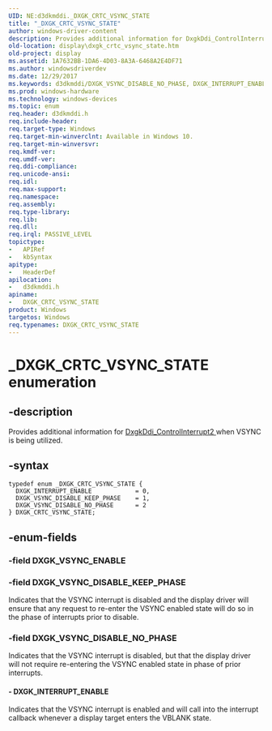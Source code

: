 ```yaml
---
UID: NE:d3dkmddi._DXGK_CRTC_VSYNC_STATE
title: "_DXGK_CRTC_VSYNC_STATE"
author: windows-driver-content
description: Provides additional information for DxgkDdi_ControlInterrupt2 when VSYNC is being utilized.
old-location: display\dxgk_crtc_vsync_state.htm
old-project: display
ms.assetid: 1A7632BB-1DA6-4D03-8A3A-6468A2E4DF71
ms.author: windowsdriverdev
ms.date: 12/29/2017
ms.keywords: d3dkmddi/DXGK_VSYNC_DISABLE_NO_PHASE, DXGK_INTERRUPT_ENABLE, _DXGK_CRTC_VSYNC_STATE, d3dkmddi/DXGK_CRTC_VSYNC_STATE, d3dkmddi/DXGK_INTERRUPT_ENABLE, DXGK_VSYNC_DISABLE_KEEP_PHASE, DXGK_VSYNC_DISABLE_NO_PHASE, DXGK_CRTC_VSYNC_STATE enumeration [Display Devices], DXGK_CRTC_VSYNC_STATE, d3dkmddi/DXGK_VSYNC_DISABLE_KEEP_PHASE, display.dxgk_crtc_vsync_state
ms.prod: windows-hardware
ms.technology: windows-devices
ms.topic: enum
req.header: d3dkmddi.h
req.include-header: 
req.target-type: Windows
req.target-min-winverclnt: Available in Windows 10.
req.target-min-winversvr: 
req.kmdf-ver: 
req.umdf-ver: 
req.ddi-compliance: 
req.unicode-ansi: 
req.idl: 
req.max-support: 
req.namespace: 
req.assembly: 
req.type-library: 
req.lib: 
req.dll: 
req.irql: PASSIVE_LEVEL
topictype:
-	APIRef
-	kbSyntax
apitype:
-	HeaderDef
apilocation:
-	d3dkmddi.h
apiname:
-	DXGK_CRTC_VSYNC_STATE
product: Windows
targetos: Windows
req.typenames: DXGK_CRTC_VSYNC_STATE
---
```


# _DXGK_CRTC_VSYNC_STATE enumeration


## -description


Provides additional information for <a href="..\d3dkmddi\nc-d3dkmddi-dxgkddi_controlinterrupt2.md">DxgkDdi_ControlInterrupt2 </a>when VSYNC is being utilized.


## -syntax


````
typedef enum _DXGK_CRTC_VSYNC_STATE { 
  DXGK_INTERRUPT_ENABLE            = 0,
  DXGK_VSYNC_DISABLE_KEEP_PHASE    = 1,
  DXGK_VSYNC_DISABLE_NO_PHASE      = 2
} DXGK_CRTC_VSYNC_STATE;
````


## -enum-fields




### -field DXGK_VSYNC_ENABLE



### -field DXGK_VSYNC_DISABLE_KEEP_PHASE

Indicates that the VSYNC interrupt is disabled and the display driver will ensure that any request to re-enter the VSYNC enabled state will do so in the phase of interrupts prior to disable.


### -field DXGK_VSYNC_DISABLE_NO_PHASE

Indicates that the VSYNC interrupt is disabled, but that the display driver will not require re-entering the VSYNC enabled state in phase of prior interrupts.


#### - DXGK_INTERRUPT_ENABLE

Indicates that the VSYNC interrupt is enabled and will call into the interrupt callback whenever a display target enters the VBLANK state.

